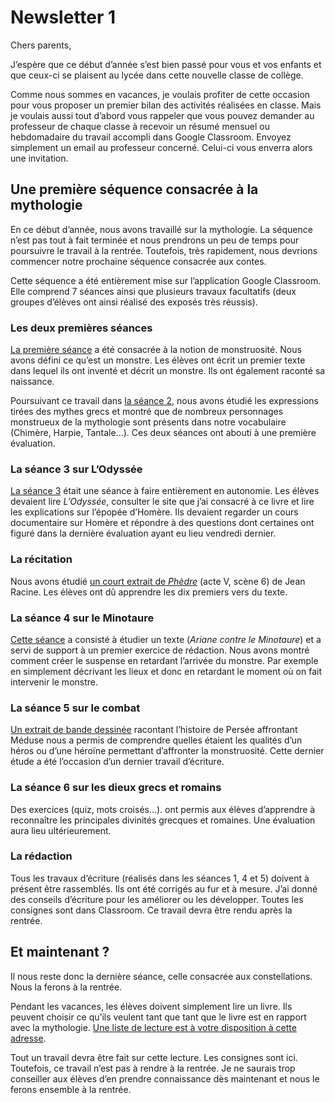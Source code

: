 # Newsletter 1

Chers parents,

J’espère que ce début d’année s’est bien passé pour vous et vos enfants et que ceux-ci se plaisent au lycée dans cette nouvelle classe de collège.

Comme nous sommes en vacances, je voulais profiter de cette occasion pour vous proposer un premier bilan des activités réalisées en classe. Mais je voulais aussi tout d’abord vous rappeler que vous pouvez demander au professeur de chaque classe à recevoir un résumé mensuel ou hebdomadaire du travail accompli dans Google Classroom. Envoyez simplement un email au professeur concerné. Celui-ci vous enverra alors une invitation.

## Une première séquence consacrée à la mythologie

En ce début d’année, nous avons travaillé sur la mythologie. La séquence n’est pas tout à fait terminée et nous prendrons un peu de temps pour poursuivre le travail à la rentrée. Toutefois, très rapidement, nous devrions commencer notre prochaine séquence consacrée aux contes.

Cette séquence a été entièrement mise sur l’application Google Classroom. Elle comprend 7 séances ainsi que plusieurs travaux facultatifs (deux groupes d’élèves ont ainsi réalisé des exposés très réussis).

### Les deux premières séances

[La première séance](https://github.com/YannHY/cours/blob/master/Coll%C3%A8ge/Sixi%C3%A8me/S%C3%A9quence%201/S%C3%A9ance%201%20Qu%E2%80%99est-ce%20qu%E2%80%99un%20monstre.md) a été consacrée à la notion de monstruosité. Nous avons défini ce qu’est un monstre. Les élèves ont écrit un premier texte dans lequel ils ont inventé et décrit un monstre. Ils ont également raconté sa naissance.

Poursuivant ce travail dans [la séance 2](https://github.com/YannHY/cours/blob/master/Coll%C3%A8ge/Sixi%C3%A8me/S%C3%A9quence%201/S%C3%A9ance%202%20Les%20expressions%20tir%C3%A9es%20des%20mythes%20grecs.md), nous avons étudié les expressions tirées des mythes grecs et montré que de nombreux personnages monstrueux de la mythologie sont présents dans notre vocabulaire (Chimère, Harpie, Tantale...). Ces deux séances ont abouti à une première évaluation.

### La séance 3 sur L’Odyssée

[La séance 3](https://github.com/YannHY/cours/blob/master/Coll%C3%A8ge/Sixi%C3%A8me/S%C3%A9quence%201/S%C3%A9ance%203%20L%E2%80%99Odyss%C3%A9e.md) était une séance à faire entièrement en autonomie. Les élèves devaient lire *L’Odyssée*, consulter le site que j’ai consacré à ce livre et lire les explications sur l’épopée d’Homère. Ils devaient regarder un cours documentaire sur Homère et répondre à des questions dont certaines ont figuré dans la dernière évaluation ayant eu lieu vendredi dernier.

### La récitation

Nous avons étudié [un court extrait de *Phèdre*](https://github.com/YannHY/cours/blob/master/Coll%C3%A8ge/Sixi%C3%A8me/S%C3%A9quence%201/R%C3%A9citation.md) (acte V, scène 6) de Jean Racine. Les élèves ont dû apprendre les dix premiers vers du texte.

### La séance 4 sur le Minotaure

[Cette séance](https://github.com/YannHY/cours/blob/master/Coll%C3%A8ge/Sixi%C3%A8me/S%C3%A9quence%201/S%C3%A9ance%204%20L%E2%80%99arriv%C3%A9e%20du%20monstre.md) a consisté à étudier un texte (*Ariane contre le Minotaure*) et a servi de support à un premier exercice de rédaction. Nous avons montré comment créer le suspense en retardant l’arrivée du monstre. Par exemple en simplement décrivant les lieux et donc en retardant le moment où on fait intervenir le monstre.

### La séance 5 sur le combat

[Un extrait de bande dessinée](https://github.com/YannHY/cours/blob/master/Coll%C3%A8ge/Sixi%C3%A8me/S%C3%A9quence%201/S%C3%A9ance%205%20Le%20combat.md) racontant l’histoire de Persée affrontant Méduse nous a permis de comprendre quelles étaient les qualités d’un héros ou d’une héroïne permettant d’affronter la monstruosité. Cette dernier étude a été l’occasion d’un dernier travail d’écriture.

### La séance 6 sur les dieux grecs et romains

Des exercices (quiz, mots croisés...). ont permis aux élèves d’apprendre à reconnaître les principales divinités grecques et romaines. Une évaluation aura lieu ultérieurement.

### La rédaction

Tous les travaux d’écriture (réalisés dans les séances 1, 4 et 5) doivent à présent être rassemblés. Ils ont été corrigés au fur et à mesure. J’ai donné des conseils d’écriture pour les améliorer ou les développer. Toutes les consignes sont dans Classroom. Ce travail devra être rendu après la rentrée. 

## Et maintenant ?

Il nous reste donc la dernière séance, celle consacrée aux constellations. Nous la ferons à la rentrée.

Pendant les vacances, les élèves doivent simplement lire un livre. Ils peuvent choisir ce qu’ils veulent tant que tant que le livre est en rapport avec la mythologie. [Une liste de lecture est à votre disposition à cette adresse](https://lecture.glideapp.io/).

Tout un travail devra être fait sur cette lecture. Les consignes sont ici. Toutefois, ce travail n’est pas à rendre à la rentrée. Je ne saurais trop conseiller aux élèves d’en prendre connaissance dès maintenant et nous le ferons ensemble à la rentrée.


